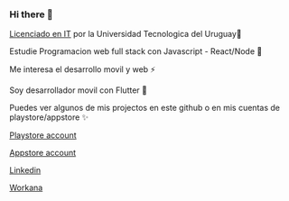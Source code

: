 ### Hi there 👋


[Licenciado en IT](https://utec.edu.uy/es/educacion/carrera/licenciatura-en-tecnologias-de-la-informacion/) por la Universidad Tecnologica del Uruguay🔭

Estudie Programacion web full stack con Javascript - React/Node 🌱

Me interesa el desarrollo movil y web ⚡

Soy desarrollador movil con Flutter 💬

Puedes ver algunos de mis projectos en este github o en mis cuentas de playstore/appstore ✨

[Playstore account](https://play.google.com/store/apps/dev?id=8145965427498658049)

[Appstore account](https://apps.apple.com/us/developer/guillermo-rodriguez/id1611904530)

[Linkedin](https://www.linkedin.com/in/guillermo-rodriguez-dev/)

[Workana](https://www.workana.com/freelancer/95d1be220bfcd5b7a03e853193b08c7a)

<!--
**guillermo-rodriguez-dev/guillermo-rodriguez-dev** is a ✨ _special_ ✨ repository because its `README.md` (this file) appears on your GitHub profile.

Here are some ideas to get you started:

- 🔭 I’m currently working on ...
- 🌱 I’m currently learning ...
- 👯 I’m looking to collaborate on ...
- 🤔 I’m looking for help with ...
- 💬 Ask me about ...
- 📫 How to reach me: ...
- 😄 Pronouns: ...
- ⚡ Fun fact: ...
-->
